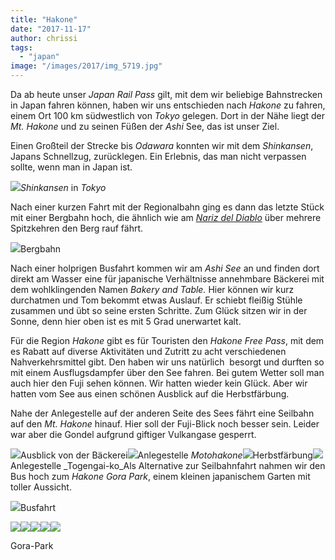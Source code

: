 ```yaml
---
title: "Hakone"
date: "2017-11-17"
author: chrissi
tags: 
  - "japan"
image: "/images/2017/img_5719.jpg"
---
```


Da ab heute unser _Japan Rail Pass_ gilt, mit dem wir beliebige Bahnstrecken in Japan fahren können, haben wir uns entschieden nach _Hakone_ zu fahren, einem Ort 100 km südwestlich von _Tokyo_ gelegen. Dort in der Nähe liegt der _Mt. Hakone_ und zu seinen Füßen der _Ashi_ See, das ist unser Ziel.

Einen Großteil der Strecke bis _Odawara_ konnten wir mit dem _Shinkansen_, Japans Schnellzug, zurücklegen. Ein Erlebnis, das man nicht verpassen sollte, wenn man in Japan ist.

![](/images/2017/img_5801.jpg)_Shinkansen_ in _Tokyo_

Nach einer kurzen Fahrt mit der Regionalbahn ging es dann das letzte Stück mit einer Bergbahn hoch, die ähnlich wie am _[Nariz del Diablo](https://hafenstrand.wordpress.com/2014/07/18/nariz-del-diablo/)_ über mehrere Spitzkehren den Berg rauf fährt.

![](/images/2017/img_3148.jpg)Bergbahn

Nach einer holprigen Busfahrt kommen wir am _Ashi_ _See_ an und finden dort direkt am Wasser eine für japanische Verhältnisse annehmbare Bäckerei mit dem wohlklingenden Namen _Bakery and Table._ Hier können wir kurz durchatmen und Tom bekommt etwas Auslauf. Er schiebt fleißig Stühle zusammen und übt so seine ersten Schritte. Zum Glück sitzen wir in der Sonne, denn hier oben ist es mit 5 Grad unerwartet kalt.

Für die Region _Hakone_ gibt es für Touristen den _Hakone Free Pass_, mit dem es Rabatt auf diverse Aktivitäten und Zutritt zu acht verschiedenen Nahverkehrsmittel gibt. Den haben wir uns natürlich  besorgt und durften so mit einem Ausflugsdampfer über den See fahren. Bei gutem Wetter soll man auch hier den Fuji sehen können. Wir hatten wieder kein Glück. Aber wir hatten vom See aus einen schönen Ausblick auf die Herbstfärbung.

Nahe der Anlegestelle auf der anderen Seite des Sees fährt eine Seilbahn auf den _Mt. Hakone_ hinauf. Hier soll der Fuji-Blick noch besser sein. Leider war aber die Gondel aufgrund giftiger Vulkangase gesperrt.

![](/images/2017/img_5653.jpg)Ausblick von der Bäckerei![](/images/2017/img_5655.jpg)Anlegestelle _Motohakone_![](/images/2017/img_5683.jpg)Herbstfärbung![](/images/2017/img_5700.jpg)Anlegestelle _Togengai-ko_Als Alternative zur Seilbahnfahrt nahmen wir den Bus hoch zum _Hakone Gora Park_, einem kleinen japanischem Garten mit toller Aussicht.

![](/images/2017/img_5705.jpg)Busfahrt

![](/images/2017/img_5720.jpg)![](/images/2017/img_5719.jpg)![](/images/2017/img_2222.jpg)![](/images/2017/img_2226.jpg)![](/images/2017/img_5727-1.jpg)

Gora-Park
